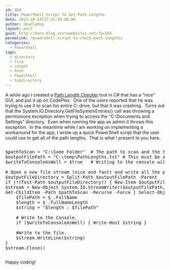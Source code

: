 ```yaml
---
id: 564
title: PowerShell Script To Get Path Lengths
date: 2013-10-24T17:14:59-06:00
author: deadlydog
layout: post
guid: http://dans-blog.azurewebsites.net/?p=564
permalink: /powershell-script-to-check-path-lengths/
categories:
  - PowerShell
tags:
  - directory
  - file
  - Length
  - Path
  - PowerShell
  - Subdirectory
---
```

A while ago I created a [Path Length Checker](https://pathlengthchecker.codeplex.com/) tool in C# that has a “nice” GUI, and put it up on CodePlex.&#160; One of the users reported that he was trying to use it to scan his entire C: drive, but that it was crashing.&#160; Turns out that the System.IO.Directory.GetFileSystemEntries() call was throwing a permissions exception when trying to access the “C:\Documents and Settings” directory.&#160; Even when running the app as admin it throws this exception.&#160; In the meantime while I am working on implementing a workaround for the app, I wrote up a quick PowerShell script that the user could use to get all of the path lengths.&#160; That is what I present to you here.

<div id="scid:C89E2BDB-ADD3-4f7a-9810-1B7EACF446C1:652968c8-6a6c-4ab6-9040-bfb87d0ecfbf" class="wlWriterEditableSmartContent" style="float: none; padding-bottom: 0px; padding-top: 0px; padding-left: 0px; margin: 0px; display: inline; padding-right: 0px">
  <pre style=white-space:normal> 
  
  <pre class="brush: powershell; pad-line-numbers: true; title: ; notranslate" title="">
$pathToScan = "C:\Some Folder"	# The path to scan and the the lengths for (sub-directories will be scanned as well).
$outputFilePath = "C:\temp\PathLengths.txt"	# This must be a file in a directory that exists and does not require admin rights to write to.
$writeToConsoleAsWell = $true	# Writing to the console will be much slower.

# Open a new file stream (nice and fast) and write all the paths and their lengths to it.
$outputFileDirectory = Split-Path $outputFilePath -Parent
if (!(Test-Path $outputFileDirectory)) { New-Item $outputFileDirectory -ItemType Directory }
$stream = New-Object System.IO.StreamWriter($outputFilePath, $false)
Get-ChildItem -Path $pathToScan -Recurse -Force | Select-Object -Property FullName, @{Name="FullNameLength";Expression={($_.FullName.Length)}} | Sort-Object -Property FullNameLength -Descending | ForEach-Object {
    $filePath = $_.FullName
    $length = $_.FullNameLength
    $string = "$length : $filePath"
    
    # Write to the Console.
    if ($writeToConsoleAsWell) { Write-Host $string }
 
    #Write to the file.
    $stream.WriteLine($string)
}
$stream.Close()
</pre>
</div>

Happy coding!